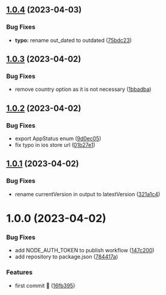 ## [1.0.4](https://github.com/mohammedhammoud/app-version-checker/compare/v1.0.3...v1.0.4) (2023-04-03)


### Bug Fixes

* **typo:** rename out_dated to outdated ([75bdc23](https://github.com/mohammedhammoud/app-version-checker/commit/75bdc23d52e46913300e33db12244af954515d1c))

## [1.0.3](https://github.com/mohammedhammoud/app-version-checker/compare/v1.0.2...v1.0.3) (2023-04-02)


### Bug Fixes

* remove country option as it is not necessary ([1bbadba](https://github.com/mohammedhammoud/app-version-checker/commit/1bbadbaddffacb2f3abd4211bf222ef8f13e04a5))

## [1.0.2](https://github.com/mohammedhammoud/app-version-checker/compare/v1.0.1...v1.0.2) (2023-04-02)


### Bug Fixes

* export AppStatus enum ([9d0ec05](https://github.com/mohammedhammoud/app-version-checker/commit/9d0ec05fea2d4d2be5faf179e4fc98353ddb1c29))
* fix typo in ios store url ([01b27e1](https://github.com/mohammedhammoud/app-version-checker/commit/01b27e167bfdfa3e31f1958b7bcebbd7b1351d3e))

## [1.0.1](https://github.com/mohammedhammoud/app-version-checker/compare/v1.0.0...v1.0.1) (2023-04-02)


### Bug Fixes

* rename currentVersion in output to latestVersion ([321a1c4](https://github.com/mohammedhammoud/app-version-checker/commit/321a1c4c244bd5e8092f09bec0782e9e1e8e2939))

# 1.0.0 (2023-04-02)


### Bug Fixes

* add NODE_AUTH_TOKEN to publish workflow ([147c200](https://github.com/mohammedhammoud/app-version-checker/commit/147c200c3412dfade583253d9657459960fe8246))
* add repository to package.json ([784417a](https://github.com/mohammedhammoud/app-version-checker/commit/784417a2259776211b767b3d390ace7b9c81a9dd))


### Features

* first commit 🚀 ([16fb395](https://github.com/mohammedhammoud/app-version-checker/commit/16fb39561d819ff8e5c365762965156f77ff840d))
